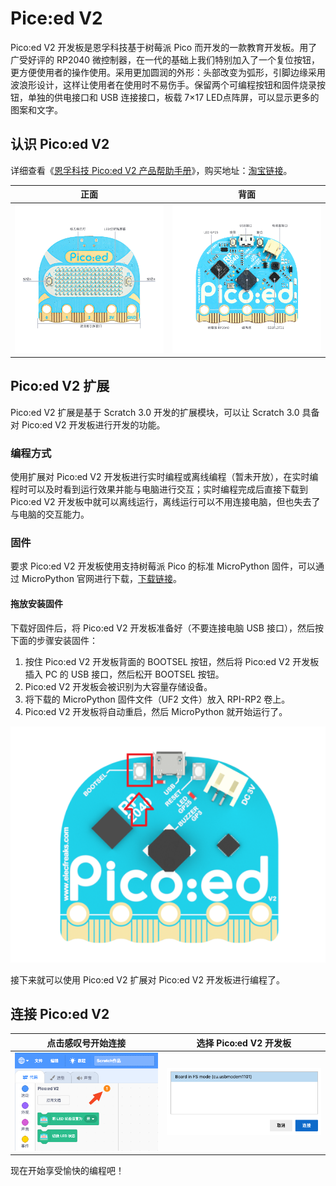 # Pice:ed V2

Pico:ed V2 开发板是恩孚科技基于树莓派 Pico 而开发的一款教育开发板。用了广受好评的 RP2040 微控制器，在一代的基础上我们特别加入了一个复位按钮，更方便使用者的操作使用。采用更加圆润的外形：头部改变为弧形，引脚边缘采用波浪形设计，这样让使用者在使用时不易伤手。保留两个可编程按钮和固件烧录按钮，单独的供电接口和 USB 连接接口，板载 7×17 LED点阵屏，可以显示更多的图案和文字。

## 认识 Pico:ed V2

详细查看《[恩孚科技 Pico:ed V2 产品帮助手册](https://www.yuque.com/elecfreaks-learn/picoed/ig010b)》，购买地址：[淘宝链接](https://item.taobao.com/item.htm?id=680221594556)。

| 正面 | 背面 |
| :---: | :---: |
| ![正面](./imgs/front.jpg) | ![背面](./imgs/back.jpg) |

## Pico:ed V2 扩展

Pico:ed V2 扩展是基于 Scratch 3.0 开发的扩展模块，可以让 Scratch 3.0 具备对 Pico:ed V2 开发板进行开发的功能。

### 编程方式

使用扩展对 Pico:ed V2 开发板进行实时编程或离线编程（暂未开放），在实时编程时可以及时看到运行效果并能与电脑进行交互；实时编程完成后直接下载到 Pico:ed V2 开发板中就可以离线运行，离线运行可以不用连接电脑，但也失去了与电脑的交互能力。

### 固件

要求 Pico:ed V2 开发板使用支持树莓派 Pico 的标准 MicroPython 固件，可以通过 MicroPython 官网进行下载，[下载链接](https://micropython.org/download/rp2-pico/)。

#### 拖放安装固件

下载好固件后，将 Pico:ed V2 开发板准备好（不要连接电脑 USB 接口），然后按下面的步骤安装固件：

1. 按住 Pico:ed V2 开发板背面的 BOOTSEL 按钮，然后将 Pico:ed V2 开发板插入 PC 的 USB 接口，然后松开 BOOTSEL 按钮。
2. Pico:ed V2 开发板会被识别为大容量存储设备。
3. 将下载的 MicroPython 固件文件（UF2 文件）放入 RPI-RP2 卷上。
4. Pico:ed V2 开发板将自动重启，然后 MicroPython 就开始运行了。

![BOOTSET 按钮](./imgs/bootset.png)

接下来就可以使用 Pico:ed V2 扩展对 Pico:ed V2 开发板进行编程了。

## 连接 Pico:ed V2

| 点击感叹号开始连接 | 选择 Pico:ed V2 开发板 |
| :---: | :---: |
| ![正面](./imgs/connect.png) | ![背面](./imgs/choose.png) |

现在开始享受愉快的编程吧！
